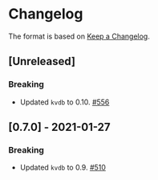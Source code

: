 # Changelog

The format is based on [Keep a Changelog].

[Keep a Changelog]: http://keepachangelog.com/en/1.0.0/

## [Unreleased]

### Breaking
- Updated `kvdb` to 0.10. [#556](https://github.com/paritytech/parity-common/pull/556)

## [0.7.0] - 2021-01-27
### Breaking
- Updated `kvdb` to 0.9. [#510](https://github.com/paritytech/parity-common/pull/510)
